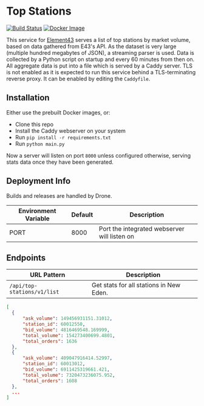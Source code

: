 # Top Stations
[![Build Status](https://drone.element-43.com/api/badges/EVE-Tools/top-stations/status.svg)](https://drone.element-43.com/EVE-Tools/top-stations) [![Docker Image](https://images.microbadger.com/badges/image/evetools/top-stations.svg)](https://microbadger.com/images/evetools/top-stations)

This service for [Element43](https://element-43.com) serves a list of top stations by market volume, based on data gathered from E43's API. As the dataset is very large (multiple hundred megabytes of JSON), a streaming parser is used. Data is collected by a Python script on startup and every 60 minutes from then on. All aggregate data is put into a file which is served by a Caddy server. TLS is not enabled as it is expected to run this service behind a TLS-terminating reverse proxy. It can be enabled by editing the `Caddyfile`.

## Installation
Either use the prebuilt Docker images, or:

* Clone this repo
* Install the Caddy webserver on your system
* Run `pip install -r requirements.txt`
* Run `python main.py`

Now a server will listen on port `8000` unless configured otherwise, serving stats data once they have been generated.

## Deployment Info
Builds and releases are handled by Drone.

Environment Variable | Default | Description
--- | --- | ---
PORT | 8000 | Port the integrated webserver will listen on

## Endpoints

URL Pattern | Description
--- | ---
`/api/top-stations/v1/list` | Get stats for all stations in New Eden.

```json
[
  {
      "ask_volume": 149456931151.31012,
      "station_id": 60012550,
      "bid_volume": 4816469548.169999,
      "total_volume": 154273400699.4801,
      "total_orders": 1636
  },
  {
      "ask_volume": 409047916414.52997,
      "station_id": 60013012,
      "bid_volume": 6911425319661.421,
      "total_volume": 7320473236075.952,
      "total_orders": 1608
  },
  ...
]
```
